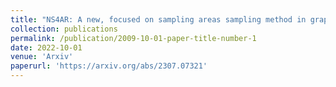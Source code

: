 ```yaml
---
title: "NS4AR: A new, focused on sampling areas sampling method in graphical recommendation Systems"
collection: publications
permalink: /publication/2009-10-01-paper-title-number-1
date: 2022-10-01
venue: 'Arxiv'
paperurl: 'https://arxiv.org/abs/2307.07321'
---
```

